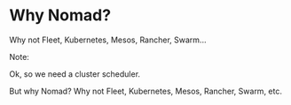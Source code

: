 # Why Nomad?

Why not Fleet, Kubernetes, Mesos, Rancher, Swarm...

Note:

Ok, so we need a cluster scheduler.

But why Nomad? Why not Fleet, Kubernetes, Mesos, Rancher, Swarm, etc.
